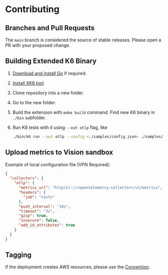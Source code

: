 # Contributing

## Branches and Pull Requests

The `main` branch is considered the source of stable releases.
Please open a PR with your proposed change.

## Building Extended K6 Binary

1. [Download and install Go](https://go.dev/doc/install) if required.
2. [Install XK6 tool](https://github.com/grafana/xk6/?tab=readme-ov-file#install-xk6)
3. Clone repository into a new folder.
4. Go to the new folder.
5. Build the extension with `make build` command. Find new K6 binary in `./bin` subfolder.
6. Run K6 tests with it using `--out otlp` flag, like

   ```sh
   ./bin/k6 run --out otlp --config <./samples/config.json> ./samples/test.js
   ```

## Upload metrics to Vision sandbox

Example of local configuration file (VPN Required):

```json
{
  "collectors": {
    "otlp": {
      "metrics_url": "http(s)://<opentelemetry-collector>/v1/metrics",
      "headers": {
        "job": "tests"
      },
      "push_interval": "10s",
      "timeout": "3s",
      "gzip": true,
      "insecure": false,
      "add_id_attributes": true
    }
  }
}
```

## Tagging

If the deployment creates AWS resources, please use the [Convention](./doc/resource-tagging-convention.md).
